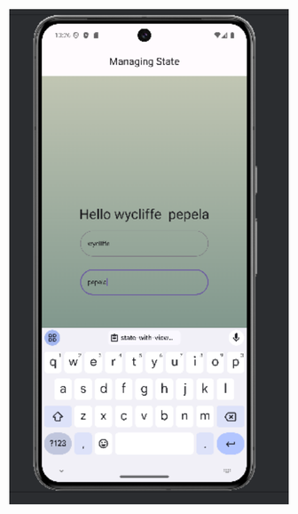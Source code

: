 
<img src="https://github.com/pepelawycliffe/managing-state-in-jetpack-compose/blob/state-with-viewmodel/Screenshot%20from%202024-08-27%2010-26-55.png" width="1000">
